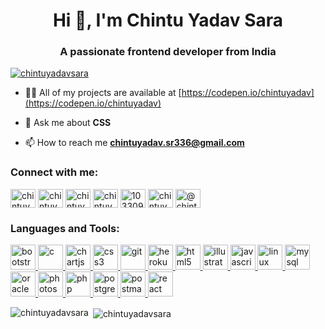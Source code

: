 <h1 align="center">Hi 👋, I'm Chintu Yadav Sara</h1>
<h3 align="center">A passionate frontend developer from India</h3>

<p align="left"> <a href="https://twitter.com/chintuyadavsara" target="blank"><img src="https://img.shields.io/twitter/follow/chintuyadavsara?logo=twitter&style=for-the-badge" alt="chintuyadavsara" /></a> </p>

- 👨‍💻 All of my projects are available at [https://codepen.io/chintuyadav](https://codepen.io/chintuyadav)

- 💬 Ask me about **CSS**

- 📫 How to reach me **chintuyadav.sr336@gmail.com**

<h3 align="left">Connect with me:</h3>
<p align="left">
<a href="https://codepen.io/chintuyadav" target="blank"><img align="center" src="https://cdn.jsdelivr.net/npm/simple-icons@3.0.1/icons/codepen.svg" alt="chintuyadav" height="30" width="40" /></a>
<a href="https://dev.to/chintuyadavsara" target="blank"><img align="center" src="https://cdn.jsdelivr.net/npm/simple-icons@3.0.1/icons/dev-dot-to.svg" alt="chintuyadavsara" height="30" width="40" /></a>
<a href="https://twitter.com/chintuyadavsara" target="blank"><img align="center" src="https://cdn.jsdelivr.net/npm/simple-icons@3.0.1/icons/twitter.svg" alt="chintuyadavsara" height="30" width="40" /></a>
<a href="https://linkedin.com/in/chintuyadavsara" target="blank"><img align="center" src="https://cdn.jsdelivr.net/npm/simple-icons@3.0.1/icons/linkedin.svg" alt="chintuyadavsara" height="30" width="40" /></a>
<a href="https://stackoverflow.com/users/10330944" target="blank"><img align="center" src="https://cdn.jsdelivr.net/npm/simple-icons@3.0.1/icons/stackoverflow.svg" alt="10330944" height="30" width="40" /></a>
<a href="https://www.hackerrank.com/chintuyadavsara" target="blank"><img align="center" src="https://cdn.jsdelivr.net/npm/simple-icons@3.0.1/icons/hackerrank.svg" alt="chintuyadavsara" height="30" width="40" /></a>
<a href="https://www.hackerearth.com/@chintuyadavsara" target="blank"><img align="center" src="https://cdn.jsdelivr.net/npm/simple-icons@3.0.1/icons/hackerearth.svg" alt="@chintuyadavsara" height="30" width="40" /></a>
</p>

<h3 align="left">Languages and Tools:</h3>
<p align="left"> <a href="https://getbootstrap.com" target="_blank"> <img src="https://devicons.github.io/devicon/devicon.git/icons/bootstrap/bootstrap-plain.svg" alt="bootstrap" width="40" height="40"/> </a> <a href="https://www.cprogramming.com/" target="_blank"> <img src="https://devicons.github.io/devicon/devicon.git/icons/c/c-original.svg" alt="c" width="40" height="40"/> </a> <a href="https://www.chartjs.org" target="_blank"> <img src="https://www.chartjs.org/media/logo-title.svg" alt="chartjs" width="40" height="40"/> </a> <a href="https://www.w3schools.com/css/" target="_blank"> <img src="https://devicons.github.io/devicon/devicon.git/icons/css3/css3-original-wordmark.svg" alt="css3" width="40" height="40"/> </a> <a href="https://git-scm.com/" target="_blank"> <img src="https://www.vectorlogo.zone/logos/git-scm/git-scm-icon.svg" alt="git" width="40" height="40"/> </a> <a href="https://heroku.com" target="_blank"> <img src="https://www.vectorlogo.zone/logos/heroku/heroku-icon.svg" alt="heroku" width="40" height="40"/> </a> <a href="https://www.w3.org/html/" target="_blank"> <img src="https://devicons.github.io/devicon/devicon.git/icons/html5/html5-original-wordmark.svg" alt="html5" width="40" height="40"/> </a> <a href="https://www.adobe.com/in/products/illustrator.html" target="_blank"> <img src="https://www.vectorlogo.zone/logos/adobe_illustrator/adobe_illustrator-icon.svg" alt="illustrator" width="40" height="40"/> </a> <a href="https://developer.mozilla.org/en-US/docs/Web/JavaScript" target="_blank"> <img src="https://devicons.github.io/devicon/devicon.git/icons/javascript/javascript-original.svg" alt="javascript" width="40" height="40"/> </a> <a href="https://www.linux.org/" target="_blank"> <img src="https://devicons.github.io/devicon/devicon.git/icons/linux/linux-original.svg" alt="linux" width="40" height="40"/> </a> <a href="https://www.mysql.com/" target="_blank"> <img src="https://devicons.github.io/devicon/devicon.git/icons/mysql/mysql-original-wordmark.svg" alt="mysql" width="40" height="40"/> </a> <a href="https://www.oracle.com/" target="_blank"> <img src="https://devicons.github.io/devicon/devicon.git/icons/oracle/oracle-original.svg" alt="oracle" width="40" height="40"/> </a> <a href="https://www.photoshop.com/en" target="_blank"> <img src="https://devicons.github.io/devicon/devicon.git/icons/photoshop/photoshop-plain.svg" alt="photoshop" width="40" height="40"/> </a> <a href="https://www.php.net" target="_blank"> <img src="https://devicons.github.io/devicon/devicon.git/icons/php/php-original.svg" alt="php" width="40" height="40"/> </a> <a href="https://www.postgresql.org" target="_blank"> <img src="https://devicons.github.io/devicon/devicon.git/icons/postgresql/postgresql-original-wordmark.svg" alt="postgresql" width="40" height="40"/> </a> <a href="https://postman.com" target="_blank"> <img src="https://www.vectorlogo.zone/logos/getpostman/getpostman-icon.svg" alt="postman" width="40" height="40"/> </a> <a href="https://reactjs.org/" target="_blank"> <img src="https://devicons.github.io/devicon/devicon.git/icons/react/react-original-wordmark.svg" alt="react" width="40" height="40"/> </a> </p>

<p><img align="left" src="https://github-readme-stats.vercel.app/api/top-langs?username=chintuyadavsara&show_icons=true&locale=en&layout=compact" alt="chintuyadavsara" /></p>

<p>&nbsp;<img align="center" src="https://github-readme-stats.vercel.app/api?username=chintuyadavsara&show_icons=true&locale=en" alt="chintuyadavsara" /></p>
